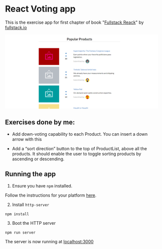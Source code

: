 # React Voting app

This is the exercise app for first chapter of book "[Fullstack Reack](https://www.fullstackreact.com "Fullstack React")" by [fullstack.io](https://www.fullstack.io/ "fullstack.io official site")

![React voting app](https://raw.githubusercontent.com/mimukit/react-voting-app/master/screenshot/screenshot.png)

## Exercises done by me:

- Add down-voting capability to each Product. You can insert a down arrow with this

- Add a “sort direction” button to the top of ProductList, above all the products. It
should enable the user to toggle sorting products by ascending or descending.

## Running the app

1. Ensure you have `npm` installed.

Follow the instructions for your platform [here](https://github.com/npm/npm).

2. Install `http-server`

````
npm install
````

3. Boot the HTTP server

````
npm run server
````

The server is now running at [localhost:3000](localhost:3000)
